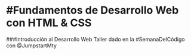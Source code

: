 #Fundamentos de Desarrollo Web con HTML & CSS
=========

###Introducción al Desarrollo Web
Taller dado en la #SemanaDelCódigo con @JumpstartMty
